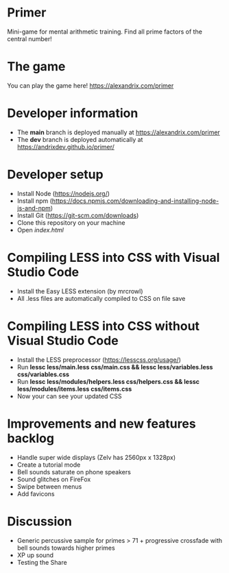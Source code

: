 # Primer
Mini-game for mental arithmetic training. Find all prime factors of the central number!

# The game
You can play the game here!
https://alexandrix.com/primer

# Developer information
* The **main** branch is deployed manually at https://alexandrix.com/primer
* The **dev** branch is deployed automatically at https://andrixdev.github.io/primer/

# Developer setup
* Install Node (https://nodejs.org/)
* Install npm (https://docs.npmjs.com/downloading-and-installing-node-js-and-npm)
* Install Git (https://git-scm.com/downloads)
* Clone this repository on your machine
* Open *index.html*

# Compiling LESS into CSS with Visual Studio Code
* Install the Easy LESS extension (by mrcrowl)
* All .less files are automatically compiled to CSS on file save

# Compiling LESS into CSS without Visual Studio Code
* Install the LESS preprocessor (https://lesscss.org/usage/)
* Run **lessc less/main.less css/main.css && lessc less/variables.less css/variables.css**
* Run **lessc less/modules/helpers.less css/helpers.css && lessc less/modules/items.less css/items.css**
* Now your can see your updated CSS

# Improvements and new features backlog
* Handle super wide displays (Zelv has 2560px x 1328px)
* Create a tutorial mode
* Bell sounds saturate on phone speakers
* Sound glitches on FireFox
* Swipe between menus
* Add favicons

# Discussion
* Generic percussive sample for primes > 71 + progressive crossfade with bell sounds towards higher primes
* XP up sound
* Testing the Share
